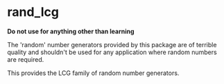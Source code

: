 # rand_lcg

**Do not use for anything other than learning**

The 'random' number generators
provided by this package
are of terrible quality
and shouldn't be used for any application
where random numbers are required.

This provides the LCG family of random number generators.
